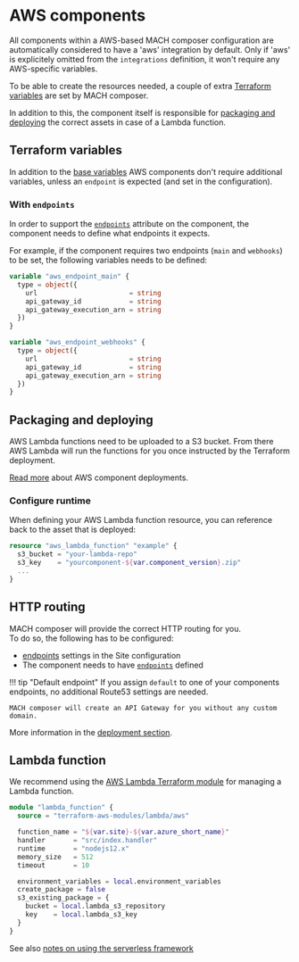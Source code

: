 # AWS components

All components within a AWS-based MACH composer configuration are automatically
considered to have a 'aws' integration by default. Only if 'aws' is explicitely
omitted from the `integrations` definition, it won't require any AWS-specific
variables.

To be able to create the resources needed, a couple of extra
[Terraform variables](#terraform-variables) are set by MACH composer.

In addition to this, the component itself is responsible for
[packaging and deploying](#packaging-and-deploying) the correct assets in case
of a Lambda function.

## Terraform variables

In addition to the [base variables](./structure.md#required-variables) AWS
components don't require additional variables, unless an `endpoint` is
expected (and set in the configuration).

### With `endpoints`

In order to support the [`endpoints`](../../topics/deployment/config/aws.md#http-routing)
attribute on the component, the component needs to define what endpoints it
expects.

For example, if the component requires two endpoints (`main` and `webhooks`) to
be set, the following variables needs to be defined:

```terraform
variable "aws_endpoint_main" {
  type = object({
    url                       = string
    api_gateway_id            = string
    api_gateway_execution_arn = string
  })
}

variable "aws_endpoint_webhooks" {
  type = object({
    url                       = string
    api_gateway_id            = string
    api_gateway_execution_arn = string
  })
}
```

## Packaging and deploying

AWS Lambda functions need to be uploaded to a S3 bucket. From there AWS Lambda
will run the functions for you once instructed by the Terraform deployment.

[Read more](../../topics/deployment/components.md#on-aws) about AWS component
deployments.

### Configure runtime
When defining your AWS Lambda function resource, you can reference back to the
asset that is deployed:

```terraform
resource "aws_lambda_function" "example" {
  s3_bucket = "your-lambda-repo"
  s3_key    = "yourcomponent-${var.component_version}.zip"
  ...
}
```
## HTTP routing

MACH composer will provide the correct HTTP routing for you.<br>
To do so, the following has to be configured:

- [endpoints](../syntax/sites.md) settings in the Site configuration
- The component needs to have [`endpoints`](../syntax/components.md) defined

!!! tip "Default endpoint"
    If you assign `default` to one of your components endpoints, no additional
    Route53 settings are needed.

    MACH composer will create an API Gateway for you without any custom domain.

More information in the [deployment section](../../topics/deployment/config/aws.md#http-routing).

## Lambda function

We recommend using the [AWS Lambda Terraform module](https://registry.terraform.io/modules/terraform-aws-modules/lambda/aws/latest)
for managing a Lambda function.

```terraform
module "lambda_function" {
  source = "terraform-aws-modules/lambda/aws"

  function_name = "${var.site}-${var.azure_short_name}"
  handler       = "src/index.handler"
  runtime       = "nodejs12.x"
  memory_size   = 512
  timeout       = 10

  environment_variables = local.environment_variables
  create_package = false
  s3_existing_package = {
    bucket = local.lambda_s3_repository
    key    = local.lambda_s3_key
  }
}
```

See also [notes on using the serverless framework](../../topics/deployment/config/components.md#serverless-framework)
